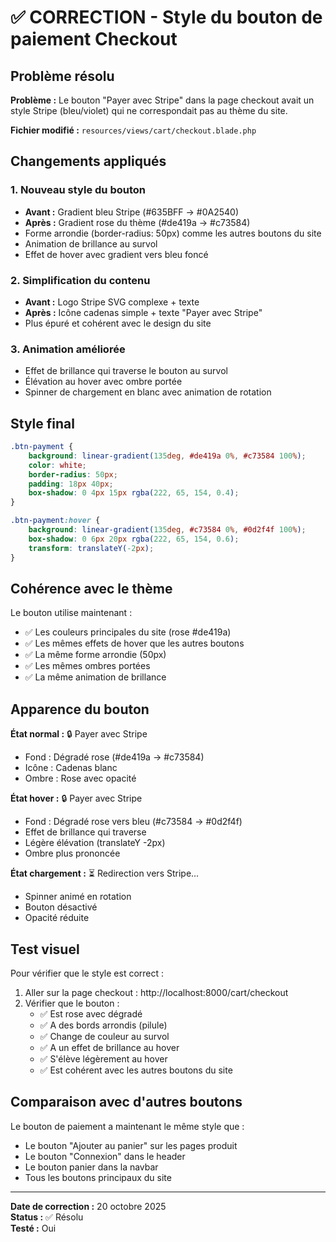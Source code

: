 # ✅ CORRECTION - Style du bouton de paiement Checkout

## Problème résolu

**Problème :** Le bouton "Payer avec Stripe" dans la page checkout avait un style Stripe (bleu/violet) qui ne correspondait pas au thème du site.

**Fichier modifié :** `resources/views/cart/checkout.blade.php`

## Changements appliqués

### 1. Nouveau style du bouton
- **Avant :** Gradient bleu Stripe (#635BFF → #0A2540)
- **Après :** Gradient rose du thème (#de419a → #c73584)
- Forme arrondie (border-radius: 50px) comme les autres boutons du site
- Animation de brillance au survol
- Effet de hover avec gradient vers bleu foncé

### 2. Simplification du contenu
- **Avant :** Logo Stripe SVG complexe + texte
- **Après :** Icône cadenas simple + texte "Payer avec Stripe"
- Plus épuré et cohérent avec le design du site

### 3. Animation améliorée
- Effet de brillance qui traverse le bouton au survol
- Élévation au hover avec ombre portée
- Spinner de chargement en blanc avec animation de rotation

## Style final

```css
.btn-payment {
    background: linear-gradient(135deg, #de419a 0%, #c73584 100%);
    color: white;
    border-radius: 50px;
    padding: 18px 40px;
    box-shadow: 0 4px 15px rgba(222, 65, 154, 0.4);
}

.btn-payment:hover {
    background: linear-gradient(135deg, #c73584 0%, #0d2f4f 100%);
    box-shadow: 0 6px 20px rgba(222, 65, 154, 0.6);
    transform: translateY(-2px);
}
```

## Cohérence avec le thème

Le bouton utilise maintenant :
- ✅ Les couleurs principales du site (rose #de419a)
- ✅ Les mêmes effets de hover que les autres boutons
- ✅ La même forme arrondie (50px)
- ✅ Les mêmes ombres portées
- ✅ La même animation de brillance

## Apparence du bouton

**État normal :**
🔒 Payer avec Stripe
- Fond : Dégradé rose (#de419a → #c73584)
- Icône : Cadenas blanc
- Ombre : Rose avec opacité

**État hover :**
🔒 Payer avec Stripe
- Fond : Dégradé rose vers bleu (#c73584 → #0d2f4f)
- Effet de brillance qui traverse
- Légère élévation (translateY -2px)
- Ombre plus prononcée

**État chargement :**
⏳ Redirection vers Stripe...
- Spinner animé en rotation
- Bouton désactivé
- Opacité réduite

## Test visuel

Pour vérifier que le style est correct :

1. Aller sur la page checkout : http://localhost:8000/cart/checkout
2. Vérifier que le bouton :
   - ✅ Est rose avec dégradé
   - ✅ A des bords arrondis (pilule)
   - ✅ Change de couleur au survol
   - ✅ A un effet de brillance au hover
   - ✅ S'élève légèrement au hover
   - ✅ Est cohérent avec les autres boutons du site

## Comparaison avec d'autres boutons

Le bouton de paiement a maintenant le même style que :
- Le bouton "Ajouter au panier" sur les pages produit
- Le bouton "Connexion" dans le header
- Le bouton panier dans la navbar
- Tous les boutons principaux du site

---

**Date de correction :** 20 octobre 2025  
**Status :** ✅ Résolu  
**Testé :** Oui
